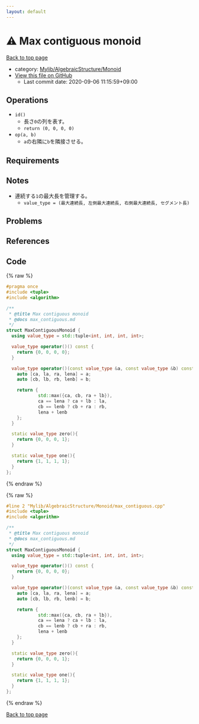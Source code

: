 ```yaml
---
layout: default
---
```


<!-- mathjax config similar to math.stackexchange -->
<script type="text/javascript" async
  src="https://cdnjs.cloudflare.com/ajax/libs/mathjax/2.7.5/MathJax.js?config=TeX-MML-AM_CHTML">
</script>
<script type="text/x-mathjax-config">
  MathJax.Hub.Config({
    TeX: { equationNumbers: { autoNumber: "AMS" }},
    tex2jax: {
      inlineMath: [ ['$','$'] ],
      processEscapes: true
    },
    "HTML-CSS": { matchFontHeight: false },
    displayAlign: "left",
    displayIndent: "2em"
  });
</script>

<script type="text/javascript" src="https://cdnjs.cloudflare.com/ajax/libs/jquery/3.4.1/jquery.min.js"></script>
<script src="https://cdn.jsdelivr.net/npm/jquery-balloon-js@1.1.2/jquery.balloon.min.js" integrity="sha256-ZEYs9VrgAeNuPvs15E39OsyOJaIkXEEt10fzxJ20+2I=" crossorigin="anonymous"></script>
<script type="text/javascript" src="../../../../assets/js/copy-button.js"></script>
<link rel="stylesheet" href="../../../../assets/css/copy-button.css" />


# :warning: Max contiguous monoid

<a href="../../../../index.html">Back to top page</a>

* category: <a href="../../../../index.html#b9ce8b1117f3871719e4d3859e7574c9">Mylib/AlgebraicStructure/Monoid</a>
* <a href="{{ site.github.repository_url }}/blob/master/Mylib/AlgebraicStructure/Monoid/max_contiguous.cpp">View this file on GitHub</a>
    - Last commit date: 2020-09-06 11:15:59+09:00




## Operations

- `id()`
	- 長さ`0`の列を表す。
	- `return (0, 0, 0, 0)`
- `op(a, b)`
	- `a`の右隣に`b`を隣接させる。

## Requirements

## Notes

- 連続する`1`の最大長を管理する。
	- `value_type = (最大連続長, 左側最大連続長, 右側最大連続長, セグメント長)`

## Problems

## References



## Code

<a id="unbundled"></a>
{% raw %}
```cpp
#pragma once
#include <tuple>
#include <algorithm>

/**
 * @title Max contiguous monoid
 * @docs max_contiguous.md
 */
struct MaxContiguousMonoid {
  using value_type = std::tuple<int, int, int, int>;

  value_type operator()() const {
    return {0, 0, 0, 0};
  }

  value_type operator()(const value_type &a, const value_type &b) const {
    auto [ca, la, ra, lena] = a;
    auto [cb, lb, rb, lenb] = b;

    return {
            std::max({ca, cb, ra + lb}),
            ca == lena ? ca + lb : la,
            cb == lenb ? cb + ra : rb,
            lena + lenb
    };
  }

  static value_type zero(){
    return {0, 0, 0, 1};
  }

  static value_type one(){
    return {1, 1, 1, 1};
  }
};

```
{% endraw %}

<a id="bundled"></a>
{% raw %}
```cpp
#line 2 "Mylib/AlgebraicStructure/Monoid/max_contiguous.cpp"
#include <tuple>
#include <algorithm>

/**
 * @title Max contiguous monoid
 * @docs max_contiguous.md
 */
struct MaxContiguousMonoid {
  using value_type = std::tuple<int, int, int, int>;

  value_type operator()() const {
    return {0, 0, 0, 0};
  }

  value_type operator()(const value_type &a, const value_type &b) const {
    auto [ca, la, ra, lena] = a;
    auto [cb, lb, rb, lenb] = b;

    return {
            std::max({ca, cb, ra + lb}),
            ca == lena ? ca + lb : la,
            cb == lenb ? cb + ra : rb,
            lena + lenb
    };
  }

  static value_type zero(){
    return {0, 0, 0, 1};
  }

  static value_type one(){
    return {1, 1, 1, 1};
  }
};

```
{% endraw %}

<a href="../../../../index.html">Back to top page</a>

